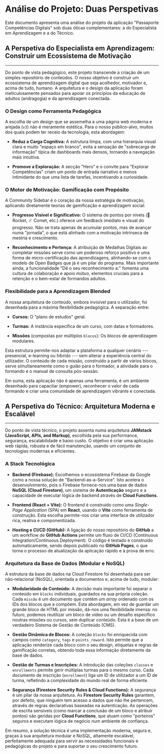 **Análise do Projeto: Duas Perspetivas**
========================================

Este documento apresenta uma análise do projeto da aplicação "Passaporte Competências Digitais" sob duas óticas complementares: a do Especialista em Aprendizagem e a do Técnico.

**A Perspetiva do Especialista em Aprendizagem: Construir um Ecossistema de Motivação**
---------------------------------------------------------------------------------------

* * * * *

Do ponto de vista pedagógico, este projeto transcende a criação de um simples repositório de conteúdos. O nosso objetivo é construir um ecossistema de aprendizagem digital que seja acolhedor, motivador e, acima de tudo, humano. A arquitetura e o design da aplicação foram meticulosamente pensados para apoiar os princípios da educação de adultos (andragogia) e da aprendizagem conectada.

### **O Design como Ferramenta Pedagógica**

A escolha de um design que se assemelha a uma página web moderna e arejada (`v3`) não é meramente estética. Para o nosso público-alvo, muitos dos quais podem ter receio da tecnologia, esta abordagem:

-   **Reduz a Carga Cognitiva:** A estrutura limpa, com uma hierarquia visual clara e muito "espaço em branco", evita a sensação de "sobrecarga de informação" típica de dashboards mais densos, tornando a navegação mais intuitiva.

-   **Promove a Exploração:** A secção "Hero" e o convite para "Explorar Competências" criam um ponto de entrada narrativo e menos intimidante do que uma lista de tarefas, incentivando a curiosidade.

### **O Motor de Motivação: Gamificação com Propósito**

A Community Sidebar é o coração da nossa estratégia de motivação, aplicando diretamente teorias de gamificação e aprendizagem social:

-   **Progresso Visível e Significativo:** O sistema de pontos por níveis (🚀 Rocket, ☄️ Comet, etc.) oferece um feedback imediato e visual do progresso. Não se trata apenas de acumular pontos, mas de avançar numa "jornada", o que está alinhado com a motivação intrínseca de mestria e crescimento.

-   **Reconhecimento e Pertença:** A atribuição de Medalhas Digitais ao completar missões serve como um poderoso reforço positivo e uma forma de micro-certificação das aprendizagens, alinhando-se com o modelo de Open Badges que já é um pilar do programa. Mais importante ainda, a funcionalidade "Dê o seu reconhecimento a:" fomenta uma cultura de colaboração e apoio mútuo, elementos cruciais para a retenção e o bem-estar de formandos adultos.

### **Flexibilidade para a Aprendizagem Blended**

A nossa arquitetura de conteúdo, embora invisível para o utilizador, foi desenhada para a máxima flexibilidade pedagógica. A separação entre:

-   **Cursos:** O "plano de estudos" geral.

-   **Turmas:** A instância específica de um curso, com datas e formadores.

-   **Missões** (compostas por múltiplos `blocos`): Os blocos de aprendizagem modulares.

Esta estrutura permite-nos adaptar a plataforma a qualquer cenário --- presencial, e-learning ou híbrido --- sem alterar a experiência central do utilizador. O conteúdo de cada missão, construído a partir de vários blocos, serve simultaneamente como o guião para o formador, a atividade para o formando e o manual de consulta pós-sessão.

Em suma, esta aplicação não é apenas uma ferramenta, é um ambiente desenhado para capacitar (empower), reconhecer o valor de cada formando e criar uma comunidade de aprendizagem vibrante e conectada.

**A Perspetiva do Técnico: Arquitetura Moderna e Escalável**
------------------------------------------------------------

* * * * *

Do ponto de vista técnico, o projeto assenta numa arquitetura **JAMstack (JavaScript, APIs, and Markup)**, escolhida pela sua performance, segurança, escalabilidade e baixo custo. O objetivo é criar uma aplicação web rápida, robusta e de fácil manutenção, usando um conjunto de tecnologias modernas e eficientes.

### **A Stack Tecnológica**

-   **Backend (Firebase):** Escolhemos o ecossistema Firebase da Google como a nossa solução de "Backend-as-a-Service". Isto acelera o desenvolvimento, pois o Firebase fornece-nos uma base de dados **NoSQL (Cloud Firestore)**, um sistema de **Autenticação** seguro e a capacidade de executar lógica de backend através de **Cloud Functions**.

-   **Frontend (React + Vite):** O frontend é construído como uma *Single-Page Application* (SPA) em **React**, usando o **Vite** como ferramenta de construção. Esta escolha permite-nos criar uma interface de utilizador rica, reativa e componentizada.

-   **Hosting e CI/CD (GitHub):** A ligação do nosso repositório do **GitHub** a um workflow de **GitHub Actions** permite um fluxo de CI/CD (Continuous Integration/Continuous Deployment). O código é testado e construído automaticamente, sendo depois publicado no **GitHub Pages**, o que torna o processo de atualização da aplicação rápido e à prova de erro.

### **Arquitetura da Base de Dados (Modular e NoSQL)**

A estrutura da base de dados na Cloud Firestore foi desenhada para ser não-relacional (NoSQL), orientada a documentos e, acima de tudo, modular:

-   **Modularidade de Conteúdo:** A decisão mais importante foi separar o conteúdo em `blocks` individuais, guardados na sua própria coleção. Cada `missão` é um documento que contém um *array* ordenado com os IDs dos blocos que a compõem. Esta abordagem, em vez de guardar um grande bloco de HTML por missão, dá-nos uma flexibilidade imensa: no futuro, podemos reutilizar um bloco de vídeo ou um desafio específico noutras missões ou cursos, sem duplicar conteúdo. Esta é a base de um verdadeiro Sistema de Gestão de Conteúdo (CMS).

-   **Gestão Dinâmica de Blocos:** A coleção `blocks` foi enriquecida com campos como `category`, `tags` e `points_reward`. Isto permite que a aplicação renderize cada bloco com o seu design, etiquetas e regras de gamificação corretas, obtendo toda essa informação diretamente da base de dados.

-   **Gestão de Turmas e Inscrições:** A introdução das coleções `classes` e `enrollments` permite gerir múltiplas turmas para o mesmo curso. Cada documento de inscrição (`enrollment`) liga um ID de utilizador a um ID de turma, refletindo a complexidade do mundo real de forma eficiente.

-   **Segurança (Firestore Security Rules & Cloud Functions):** A segurança é um pilar da nossa arquitetura. As **Firestore Security Rules** garantem, por defeito, que ninguém tem acesso a dados que não lhe pertencem, através de regras declarativas baseadas na autenticação. As operações de escrita sensíveis (como marcar a conclusão de um bloco e atribuir pontos) são geridas por **Cloud Functions**, que atuam como "porteiros" seguros e executam lógica de negócio num ambiente de confiança.

Em resumo, a solução técnica é uma implementação moderna, segura e, graças à sua arquitetura modular e NoSQL, altamente escalável, perfeitamente adequada para servir as necessidades funcionais e pedagógicas do projeto e para suportar o seu crescimento futuro.
